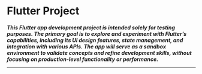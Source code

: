 # Flutter Project

___This Flutter app development project is intended solely for testing purposes. The primary goal is
to explore and experiment with Flutter’s capabilities, including its UI design features, state
management, and integration with various APIs. The app will serve as a sandbox environment to
validate concepts and refine development skills, without focusing on production-level functionality
or performance.___

---